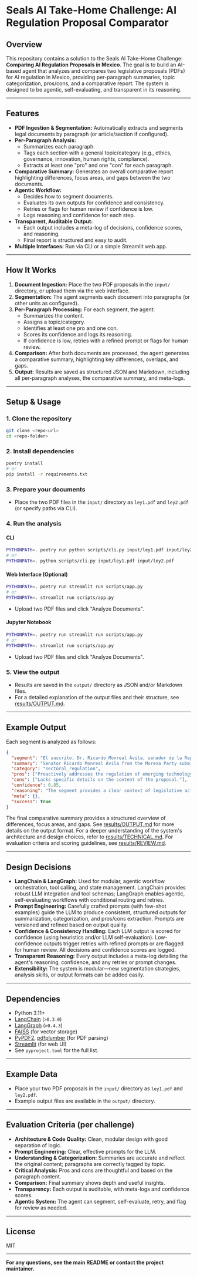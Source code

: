 # Seals AI Take-Home Challenge: AI Regulation Proposal Comparator

## Overview
This repository contains a solution to the Seals AI Take-Home Challenge: **Comparing AI Regulation Proposals in Mexico**. The goal is to build an AI-based agent that analyzes and compares two legislative proposals (PDFs) for AI regulation in Mexico, providing per-paragraph summaries, topic categorization, pros/cons, and a comparative report. The system is designed to be agentic, self-evaluating, and transparent in its reasoning.

---

## Features

- **PDF Ingestion & Segmentation:** Automatically extracts and segments legal documents by paragraph (or article/section if configured).
- **Per-Paragraph Analysis:**
  - Summarizes each paragraph.
  - Tags each section with a general topic/category (e.g., ethics, governance, innovation, human rights, compliance).
  - Extracts at least one "pro" and one "con" for each paragraph.
- **Comparative Summary:** Generates an overall comparative report highlighting differences, focus areas, and gaps between the two documents.
- **Agentic Workflow:**
  - Decides how to segment documents.
  - Evaluates its own outputs for confidence and consistency.
  - Retries or flags for human review if confidence is low.
  - Logs reasoning and confidence for each step.
- **Transparent, Auditable Output:**
  - Each output includes a meta-log of decisions, confidence scores, and reasoning.
  - Final report is structured and easy to audit.
- **Multiple Interfaces:** Run via CLI or a simple Streamlit web app.

---

## How It Works

1. **Document Ingestion:** Place the two PDF proposals in the `input/` directory, or upload them via the web interface.
2. **Segmentation:** The agent segments each document into paragraphs (or other units as configured).
3. **Per-Paragraph Processing:** For each segment, the agent:
   - Summarizes the content.
   - Assigns a topic/category.
   - Identifies at least one pro and one con.
   - Scores its confidence and logs its reasoning.
   - If confidence is low, retries with a refined prompt or flags for human review.
4. **Comparison:** After both documents are processed, the agent generates a comparative summary, highlighting key differences, overlaps, and gaps.
5. **Output:** Results are saved as structured JSON and Markdown, including all per-paragraph analyses, the comparative summary, and meta-logs.

---

## Setup & Usage

### 1. Clone the repository

```bash
git clone <repo-url>
cd <repo-folder>
```

### 2. Install dependencies

```bash
poetry install
# or
pip install -r requirements.txt
```

### 3. Prepare your documents

- Place the two PDF files in the `input/` directory as `ley1.pdf` and `ley2.pdf` (or specify paths via CLI).

### 4. Run the analysis

#### CLI

```bash
PYTHONPATH=. poetry run python scripts/cli.py input/ley1.pdf input/ley2.pdf
# or
PYTHONPATH=. python scripts/cli.py input/ley1.pdf input/ley2.pdf
```

#### Web Interface (Optional)

```bash
PYTHONPATH=. poetry run streamlit run scripts/app.py
# or
PYTHONPATH=. streamlit run scripts/app.py
```
- Upload two PDF files and click "Analyze Documents".

#### Jupyter Notebook

```bash
PYTHONPATH=. poetry run streamlit run scripts/app.py
# or
PYTHONPATH=. streamlit run scripts/app.py
```
- Upload two PDF files and click "Analyze Documents".

### 5. View the output

- Results are saved in the `output/` directory as JSON and/or Markdown files.
- For a detailed explanation of the output files and their structure, see [results/OUTPUT.md](results/OUTPUT.md).

---

## Example Output

Each segment is analyzed as follows:

```json
{
  "segment": "El suscrito, Dr. Ricardo Monreal Ávila, senador de la República...",
  "summary": "Senator Ricardo Monreal Ávila from the Morena Party submits a legislative proposal...",
  "category": "sectoral_regulation",
  "pros": ["Proactively addresses the regulation of emerging technology."],
  "cons": ["Lacks specific details on the content of the proposal."],
  "confidence": 0.85,
  "reasoning": "The segment provides a clear context of legislative activity concerning AI regulation, but lacks substantive detail on the initiative's content, affecting completeness.",
  "meta": {},
  "success": true
}
```
The final comparative summary provides a structured overview of differences, focus areas, and gaps. See [results/OUTPUT.md](results/OUTPUT.md) for more details on the output format. For a deeper understanding of the system's architecture and design choices, refer to [results/TECHNICAL.md](results/TECHNICAL.md). For evaluation criteria and scoring guidelines, see [results/REVIEW.md](results/REVIEW.md).

---

## Design Decisions

- **LangChain & LangGraph:** Used for modular, agentic workflow orchestration, tool calling, and state management. LangChain provides robust LLM integration and tool schemas; LangGraph enables agentic, self-evaluating workflows with conditional routing and retries.
- **Prompt Engineering:** Carefully crafted prompts (with few-shot examples) guide the LLM to produce consistent, structured outputs for summarization, categorization, and pros/cons extraction. Prompts are versioned and refined based on output quality.
- **Confidence & Consistency Handling:** Each LLM output is scored for confidence (using heuristics and/or LLM self-evaluation). Low-confidence outputs trigger retries with refined prompts or are flagged for human review. All decisions and confidence scores are logged.
- **Transparent Reasoning:** Every output includes a meta-log detailing the agent's reasoning, confidence, and any retries or prompt changes.
- **Extensibility:** The system is modular—new segmentation strategies, analysis skills, or output formats can be added easily.

---

## Dependencies

- Python 3.11+
- [LangChain](https://python.langchain.com/) (`>0.3.0`)
- [LangGraph](https://langchain-ai.github.io/langgraph/) (`>0.4.3`)
- [FAISS](https://github.com/facebookresearch/faiss) (for vector storage)
- [PyPDF2](https://pypi.org/project/PyPDF2/), [pdfplumber](https://github.com/jsvine/pdfplumber) (for PDF parsing)
- [Streamlit](https://streamlit.io/) (for web UI)
- See `pyproject.toml` for the full list.

---

## Example Data

- Place your two PDF proposals in the `input/` directory as `ley1.pdf` and `ley2.pdf`.
- Example output files are available in the `output/` directory.

---

## Evaluation Criteria (per challenge)

- **Architecture & Code Quality:** Clean, modular design with good separation of logic.
- **Prompt Engineering:** Clear, effective prompts for the LLM.
- **Understanding & Categorization:** Summaries are accurate and reflect the original content; paragraphs are correctly tagged by topic.
- **Critical Analysis:** Pros and cons are thoughtful and based on the paragraph content.
- **Comparison:** Final summary shows depth and useful insights.
- **Transparency:** Each output is auditable, with meta-logs and confidence scores.
- **Agentic System:** The agent can segment, self-evaluate, retry, and flag for review as needed.

---

## License

MIT

---

**For any questions, see the main README or contact the project maintainer.**
